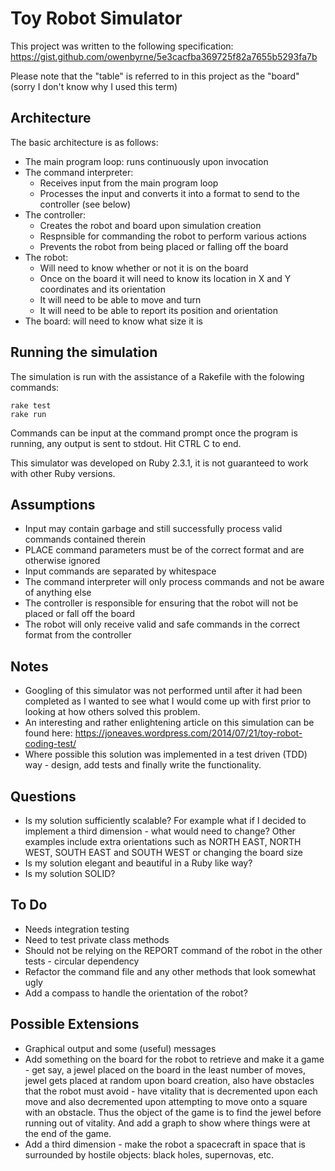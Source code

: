 Toy Robot Simulator
===================

This project was written to the following specification: https://gist.github.com/owenbyrne/5e3cacfba369725f82a7655b5293fa7b

Please note that the "table" is referred to in this project as the "board" (sorry I don't know why I used this term)

Architecture
------------

The basic architecture is as follows:
* The main program loop: runs continuously upon invocation
* The command interpreter:
	* Receives input from the main program loop
	* Processes the input and converts it into a format to send to the controller (see below)
* The controller:
	* Creates the robot and board upon simulation creation
	* Respnsible for commanding the robot to perform various actions
	* Prevents the robot from being placed or falling off the board
* The robot:
	* Will need to know whether or not it is on the board
	* Once on the board it will need to know its location in X and Y coordinates and its orientation
	* It will need to be able to move and turn
	* It will need to be able to report its position and orientation
* The board: will need to know what size it is

Running the simulation
----------------------

The simulation is run with the assistance of a Rakefile with the folowing commands:

```
rake test
rake run
```

Commands can be input at the command prompt once the program is running, any output is sent to stdout. Hit CTRL C to end.

This simulator was developed on Ruby 2.3.1, it is not guaranteed to work with other Ruby versions.

Assumptions
-----------

* Input may contain garbage and still successfully process valid commands contained therein
* PLACE command parameters must be of the correct format and are otherwise ignored
* Input commands are separated by whitespace
* The command interpreter will only process commands and not be aware of anything else
* The controller is responsible for ensuring that the robot will not be placed or fall off the board
* The robot will only receive valid and safe commands in the correct format from the controller

Notes
-----

* Googling of this simulator was not performed until after it had been completed as I wanted to see what I would come up with first prior to looking at how others solved this problem.
* An interesting and rather enlightening article on this simulation can be found here: https://joneaves.wordpress.com/2014/07/21/toy-robot-coding-test/
* Where possible this solution was implemented in a test driven (TDD) way - design, add tests and finally write the functionality.

Questions
---------

* Is my solution sufficiently scalable? For example what if I decided to implement a third dimension - what would need to change? Other examples include extra orientations such as NORTH EAST, NORTH WEST, SOUTH EAST and SOUTH WEST or changing the board size
* Is my solution elegant and beautiful in a Ruby like way?
* Is my solution SOLID?

To Do
-----

* Needs integration testing
* Need to test private class methods
* Should not be relying on the REPORT command of the robot in the other tests - circular dependency
* Refactor the command file and any other methods that look somewhat ugly
* Add a compass to handle the orientation of the robot?

Possible Extensions
-------------------

* Graphical output and some (useful) messages
* Add something on the board for the robot to retrieve and make it a game - get say, a jewel placed on the board in the least number of moves, jewel gets placed at random upon board creation, also have obstacles that the robot must avoid - have vitality that is decremented upon each move and also decremented upon attempting to move onto a square with an obstacle. Thus the object of the game is to find the jewel before running out of vitality. And add a graph to show where things were at the end of the game.
* Add a third dimension - make the robot a spacecraft in space that is surrounded by hostile objects: black holes, supernovas, etc.
